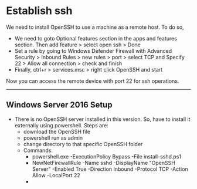# Establish ssh
We need to install OpenSSH to use a machine as a remote host. To do so, 
- We need to goto Optional features section in the apps and features section. Then add feature > select open ssh > Done
- Set a rule by going to Windows Defender Firewall with Advanced Security > Inbound Rules > new rules > port > select TCP and Specify 22 > Allow all connection > check and finish
- Finally, ctrl+r > services.msc > right click OpenSSH and start

Now you can access the remote device with port 22 for ssh operations.

---

## Windows Server 2016 Setup
- There is no OpenSSH server installed in this version. So, have to install it externally using powershell. Steps are:
    - download the OpenSSH file
    - powershell run as admin
    - change directory to that specific OpenSSH folder
    - Commands:
        - powershell.exe -ExecutionPolicy Bypass -File install-sshd.ps1
        - NewNetFirewallRule -Name sshd -DisplayName "OpenSSH Server" -Enabled True -Direction Inbound -Protocol TCP -Action Allow -LocalPort 22
        - 